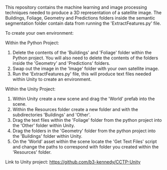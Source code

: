 This repository contains the machine learning and image processing techniques needed to produce a 3D representation of a satellite image. The Buildings, Foliage, Geometry and Predictions folders inside the semantic segmentation folder contain data from running the 'ExtractFeatures.py' file.

To create your own environment:

Within the Python Project:
1. Delete the contents of the 'Buildings' and 'Foliage' folder within the Python project. You will also need to delete the contents of the folders inside the 'Geometry' and 'Predictions' folders.
2. Swap out the image in the 'Image' folder with your own satellite image.
3. Run the 'ExtractFeatures.py' file, this will produce text files needed within Unity to create an environment.

Within the Unity Project:
1. Within Unity create a new scene and drag the 'World' prefab into the scene.
2. Within the Resources folder create a new folder and with the subdirectories 'Buildings' and 'Other'.
3. Drag the text files within the 'Foliage' folder from the python project into the 'Other' folder within Unity.
4. Drag the folders in the 'Geometry' folder from the python project into the 'Buildings' folder within Unity.
5. On the 'World' asset within the scene locate the 'Get Text Files' script and change the paths to correspond with folder you created within the 'Resources' folder.

Link to Unity project: https://github.com/b3-kennedy/CCTP-Unity


